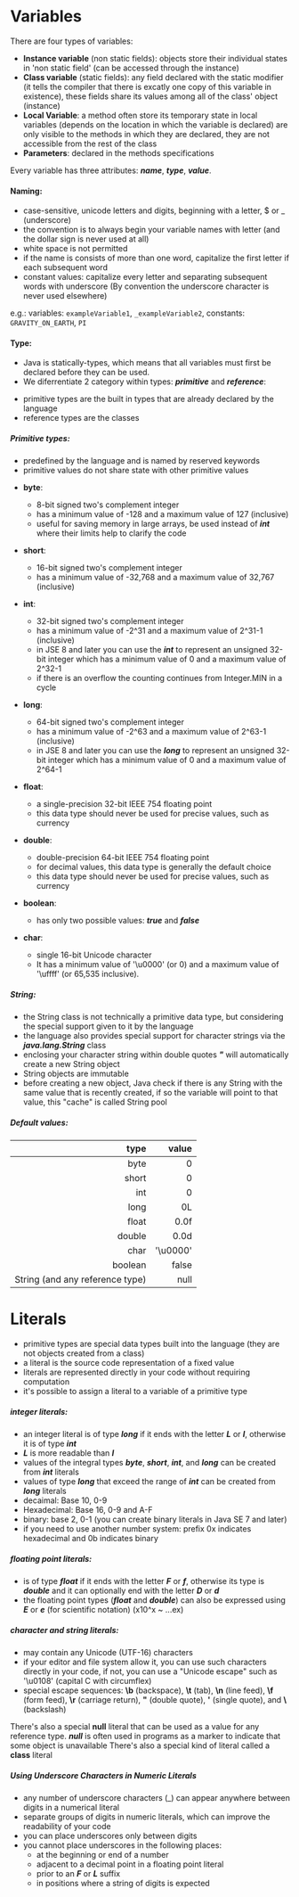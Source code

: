 # Variables

There are four types of variables:
- **Instance variable** (non static fields): objects store their individual states in 'non static field' (can be accessed through the instance)
- **Class variable** (static fields): any field declared with the static modifier (it tells the compiler that there is excatly one copy of this variable in existence), these fields share its values among all of the class' object (instance) 
- **Local Variable**: a method often store its temporary state in local variables (depends on the location in which the variable is declared)
	are only visible to the methods in which they are declared, they are not accessible from the rest of the class
- **Parameters**: declared in the methods specifications

Every variable has three attributes: ***name***, ***type***, ***value***.

#### Naming: 
- case-sensitive, unicode letters and digits, beginning with a letter, $ or _ (underscore)
- the convention is to always begin your variable names with letter (and the dollar sign is never used at all)
- white space is not permitted
- if the name is consists of more than one word, capitalize the first letter if each subsequent word
- constant values: capitalize every letter and separating subsequent words with underscore (By convention the underscore character is never used elsewhere) 

e.g.: variables: `exampleVariable1`, `_exampleVariable2`, constants: `GRAVITY_ON_EARTH`, `PI`

#### Type:
- Java is statically-types, which means that all variables must first be declared before they can be used.
- We diferrentiate 2 category within types: ***primitive*** and ***reference***:
+ primitive types are the built in types that are already declared by the language
+ reference types are the classes

##### Primitive types:
- predefined by the language and is named by reserved keywords
- primitive values do not share state with other primitive values

+ **byte**:     
    - 8-bit signed two's complement integer
    - has a minimum value of -128 and a maximum value of 127 (inclusive)
    - useful for saving memory in large arrays, be used instead of ***int*** where their limits help to clarify the code
				
+ **short**:    
    - 16-bit signed two's complement integer
    - has a minimum value of -32,768 and a maximum value of 32,767 (inclusive)

+ **int**:	    
    - 32-bit signed two's complement integer		
    - has a minimum value of -2^31 and a maximum value of 2^31-1 (inclusive)
    - in JSE 8 and later you can use the ***int*** to represent an unsigned 32-bit integer which has a minimum value of 0 and a maximum value of 2^32-1
    - if there is an overflow the counting continues from Integer.MIN in a cycle
		
+ **long**:	    
    - 64-bit signed two's complement integer		
    - has a minimum value of -2^63 and a maximum value of 2^63-1 (inclusive)
    - in JSE 8 and later you can use the ***long*** to represent an unsigned 32-bit integer which has a minimum value of 0 and a maximum value of 2^64-1
		
+ **float**:	
    - a single-precision 32-bit IEEE 754 floating point
    - this data type should never be used for precise values, such as currency
		
+ **double**:   
    - double-precision 64-bit IEEE 754 floating point
    - for decimal values, this data type is generally the default choice
    - this data type should never be used for precise values, such as currency
		
+ **boolean**:  
    - has only two possible values: ***true*** and ***false***
		
+ **char**:	    
    - single 16-bit Unicode character
    - It has a minimum value of '\u0000' (or 0) and a maximum value of '\uffff' (or 65,535 inclusive).

##### String:	
- the String class is not technically a primitive data type, but considering the special support given to it by the language
- the language also provides special support for character strings via the ***java.lang.String*** class
- enclosing your character string within double quotes ***"*** will automatically create a new String object
- String objects are immutable
- before creating a new object, Java check if there is any String with the same value that is recently created, if so the variable will point to that value, this "cache" is called String pool 

##### Default values:
| type | value |
| ------:| -----------:|
| byte   | 0 |
| short  | 0 |
| int    | 0 |
| long    | 0L |    
| float    | 0.0f |  
| double    | 0.0d |  
| char    | '\u0000' |  
| boolean    | false |  
| String (and any reference type)    | null |  

# Literals

- primitive types are special data types built into the language (they are not objects created from a class)
- a literal is the source code representation of a fixed value
- literals are represented directly in your code without requiring computation
- it's possible to assign a literal to a variable of a primitive type
		
##### integer literals:
- an integer literal is of type ***long*** if it ends with the letter ***L*** or ***l***, otherwise it is of type ***int*** 
- ***L*** is more readable than ***l***		
- values of the integral types ***byte***, ***short***, ***int***, and ***long*** can be created from ***int*** literals
- values of type ***long*** that exceed the range of ***int*** can be created from ***long*** literals
- decaimal: Base 10, 0-9
- Hexadecimal: Base 16, 0-9 and A-F
- binary: base 2, 0-1  (you can create binary literals in Java SE 7 and later)
- if you need to use another number system: prefix 0x indicates hexadecimal and 0b indicates binary
	
##### floating point literals:
- is of type ***float*** if it ends with the letter ***F*** or ***f***, otherwise its type is ***double*** and it can optionally end with the letter ***D*** or ***d***
- the floating point types (***float*** and ***double***) can also be expressed using ***E*** or ***e*** (for scientific notation)	(x10^x ~ ...ex)
	
##### character and string literals:
- may contain any Unicode (UTF-16) characters
- if your editor and file system allow it, you can use such characters directly in your code, if not, you can use a "Unicode escape" such as '\u0108' (capital C with circumflex)
- special escape sequences: **\b** (backspace), **\t** (tab), **\n** (line feed), **\f** (form feed), **\r** (carriage return), **\"** (double quote), **\'** (single quote), and **\\** (backslash)
	
There's also a special **null** literal that can be used as a value for any reference type. ***null*** is often used in programs as a marker to indicate that some object is unavailable
There's also a special kind of literal called a **class** literal

##### Using Underscore Characters in Numeric Literals
- any number of underscore characters (_) can appear anywhere between digits in a numerical literal
- separate groups of digits in numeric literals, which can improve the readability of your code
- you can place underscores only between digits
- you cannot place underscores in the following places:	
    - at the beginning or end of a number
    - adjacent to a decimal point in a floating point literal
    - prior to an ***F*** or ***L*** suffix
    - in positions where a string of digits is expected

